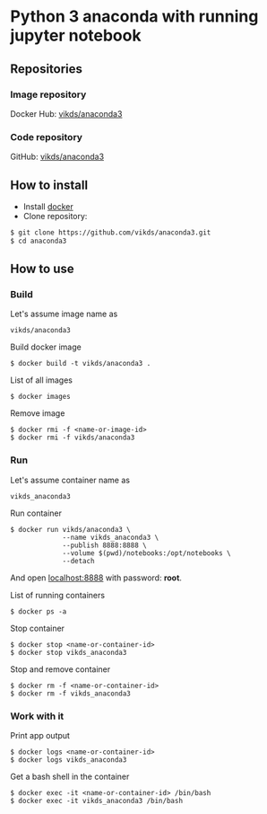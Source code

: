 # Python 3 anaconda with running jupyter notebook

## Repositories

### Image repository

Docker Hub: [vikds/anaconda3](https://hub.docker.com/repository/docker/vikds/anaconda3)

### Code repository

GitHub: [vikds/anaconda3](https://github.com/vikds/anaconda3)

## How to install

* Install [docker](https://docs.docker.com/engine/install/)
* Clone repository:

```bash
$ git clone https://github.com/vikds/anaconda3.git
$ cd anaconda3
```

## How to use

### Build

Let's assume image name as

    vikds/anaconda3

Build docker image

    $ docker build -t vikds/anaconda3 .

List of all images

    $ docker images

Remove image

    $ docker rmi -f <name-or-image-id>
    $ docker rmi -f vikds/anaconda3

### Run

Let's assume container name as

    vikds_anaconda3

Run container

    $ docker run vikds/anaconda3 \
                 --name vikds_anaconda3 \
                 --publish 8888:8888 \
                 --volume $(pwd)/notebooks:/opt/notebooks \
                 --detach

And open [localhost:8888](http://localhost:8888/) with password: **root**.

List of running containers

    $ docker ps -a

Stop container

    $ docker stop <name-or-container-id>
    $ docker stop vikds_anaconda3

Stop and remove container

    $ docker rm -f <name-or-container-id>
    $ docker rm -f vikds_anaconda3

### Work with it

Print app output

    $ docker logs <name-or-container-id>
    $ docker logs vikds_anaconda3


Get a bash shell in the container

    $ docker exec -it <name-or-container-id> /bin/bash
    $ docker exec -it vikds_anaconda3 /bin/bash
